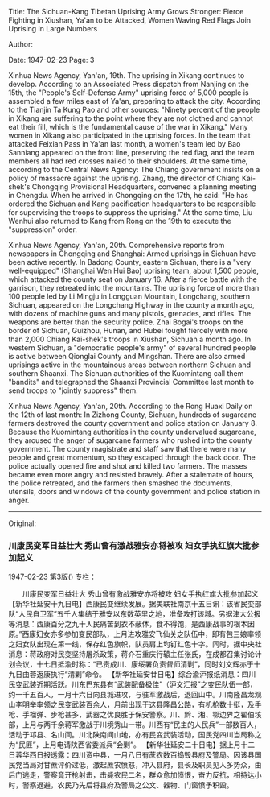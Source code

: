 Title: The Sichuan-Kang Tibetan Uprising Army Grows Stronger: Fierce Fighting in Xiushan, Ya'an to be Attacked, Women Waving Red Flags Join Uprising in Large Numbers

Author:

Date: 1947-02-23
Page: 3

Xinhua News Agency, Yan'an, 19th. The uprising in Xikang continues to develop. According to an Associated Press dispatch from Nanjing on the 15th, the "People's Self-Defense Army" uprising force of 5,000 people is assembled a few miles east of Ya'an, preparing to attack the city. According to the Tianjin Ta Kung Pao and other sources: "Ninety percent of the people in Xikang are suffering to the point where they are not clothed and cannot eat their fill, which is the fundamental cause of the war in Xikang." Many women in Xikang also participated in the uprising forces. In the team that attacked Feixian Pass in Ya'an last month, a women's team led by Bao Sanniang appeared on the front line, preserving the red flag, and the team members all had red crosses nailed to their shoulders. At the same time, according to the Central News Agency: The Chiang government insists on a policy of massacre against the uprising. Zhang, the director of Chiang Kai-shek's Chongqing Provisional Headquarters, convened a planning meeting in Chengdu. When he arrived in Chongqing on the 17th, he said: "He has ordered the Sichuan and Kang pacification headquarters to be responsible for supervising the troops to suppress the uprising." At the same time, Liu Wenhui also returned to Kang from Rong on the 19th to execute the "suppression" order.

Xinhua News Agency, Yan'an, 20th. Comprehensive reports from newspapers in Chongqing and Shanghai: Armed uprisings in Sichuan have been active recently. In Badong County, eastern Sichuan, there is a "very well-equipped" (Shanghai Wen Hui Bao) uprising team, about 1,500 people, which attacked the county seat on January 16. After a fierce battle with the garrison, they retreated into the mountains. The uprising force of more than 100 people led by Li Mingju in Longguan Mountain, Longchang, southern Sichuan, appeared on the Longchang Highway in the county a month ago, with dozens of machine guns and many pistols, grenades, and rifles. The weapons are better than the security police. Zhai Bogai's troops on the border of Sichuan, Guizhou, Hunan, and Hubei fought fiercely with more than 2,000 Chiang Kai-shek's troops in Xiushan, Sichuan a month ago. In western Sichuan, a "democratic people's army" of several hundred people is active between Qionglai County and Mingshan. There are also armed uprisings active in the mountainous areas between northern Sichuan and southern Shaanxi. The Sichuan authorities of the Kuomintang call them "bandits" and telegraphed the Shaanxi Provincial Committee last month to send troops to "jointly suppress" them.

Xinhua News Agency, Yan'an, 20th. According to the Rong Huaxi Daily on the 12th of last month: In Zizhong County, Sichuan, hundreds of sugarcane farmers destroyed the county government and police station on January 8. Because the Kuomintang authorities in the county undervalued sugarcane, they aroused the anger of sugarcane farmers who rushed into the county government. The county magistrate and staff saw that there were many people and great momentum, so they escaped through the back door. The police actually opened fire and shot and killed two farmers. The masses became even more angry and resisted bravely. After a stalemate of hours, the police retreated, and the farmers then smashed the documents, utensils, doors and windows of the county government and police station in anger.



<hr /> 

Original: 


### 川康民变军日益壮大  秀山曾有激战雅安亦将被攻  妇女手执红旗大批参加起义

1947-02-23
第3版()
专栏：

　　川康民变军日益壮大
    秀山曾有激战雅安亦将被攻
    妇女手执红旗大批参加起义
    【新华社延安十九日电】西康民变继续发展。据美联社南京十五日讯：该省民变部队“人民自卫军”五千人集结于雅安以东数英里之地，准备攻打该城。另据津大公报等消息：西康百分之九十人民痛苦到衣不蔽体，食不得饱，是西康战事的根本因原。”西康妇女亦多参加变民部队，上月进攻雅安飞仙关之队伍中，即有包三娘率领之妇女队出现在第一线，保存红色旗帜，队员肩上均钉红色十字。同时，据中央社消息：蒋政府对民变坚持屠杀政策，蒋介石重庆行辕主任张氏，在成都召集讨论计划会议，十七日抵渝时称：“已责成川、康绥署负责督师清剿”，同时刘文辉亦于十九日由蓉返康执行“清剿”命令。
    【新华社延安廿日电】综合渝沪报纸消息：四川民变武装近期活跃。川东巴东县有“武装配备极佳”（沪文汇报”之变民队伍一部，约一千五百人，一月十六日向县城进攻，与驻军激战后，退回山中。川南隆昌龙观山李明举率领之民变武装百余人，月前出现于这县隆昌公路，有机枪数十挺，及手枪、手榴弹、步枪甚多，武器之优良胜于保安警察。川、黔、湘、鄂边界之翟伯垓部，上月与两千余蒋军激战于川境秀山一带。川西有“民主的人民兵”一部数百人，活动于邛县、名山间。川北陕南间山地，亦有民变武装活动，国民党四川当局称之为“民匪”，上月电请陕西省委派兵“会剿”。
    【新华社延安二十日电】据上月十二日蓉华西日报透露：四川资中县，一月八日有蔗农数百捣毁县府及警局。因该县国民党当局对甘蔗评价过低，激起蔗农愤怒，冲入县府，县长及职员见人多势众，由后门逃走，警察竟开枪射击，击毙农民二名，群众愈加愤恨，奋力反抗，相持达小时，警察退避，农民乃先后将县府及警局之公文、器物、门窗愤予积毁。

